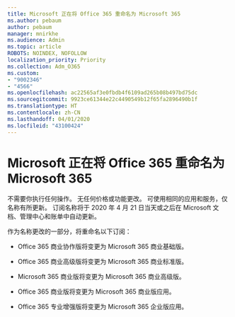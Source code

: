 ```yaml
---
title: Microsoft 正在将 Office 365 重命名为 Microsoft 365
ms.author: pebaum
author: pebaum
manager: mnirkhe
ms.audience: Admin
ms.topic: article
ROBOTS: NOINDEX, NOFOLLOW
localization_priority: Priority
ms.collection: Adm_O365
ms.custom:
- "9002346"
- "4566"
ms.openlocfilehash: ac22565af3e0fbdb4f6109ad265b08b497bd75dc
ms.sourcegitcommit: 9923ce61344e22c4490549b12f65fa2896490b1f
ms.translationtype: HT
ms.contentlocale: zh-CN
ms.lasthandoff: 04/01/2020
ms.locfileid: "43100424"
---
```

# <a name="microsoft-is-renaming-office-365-to-microsoft-365"></a>Microsoft 正在将 Office 365 重命名为 Microsoft 365

不需要你执行任何操作。 无任何价格或功能更改。 可使用相同的应用和服务，仅名称有所更新。 订阅名称将于 2020 年 4 月 21 日当天或之后在 Microsoft 文档、管理中心和账单中自动更新。

作为名称更改的一部分，将重命名以下订阅：

- Office 365 商业协作版将变更为 Microsoft 365 商业基础版。

- Office 365 商业高级版将变更为 Microsoft 365 商业标准版。

- Microsoft 365 商业版将变更为 Microsoft 365 商业高级版。

- Office 365 商业版将变更为 Microsoft 365 商业版应用。

- Office 365 专业增强版将变更为 Microsoft 365 企业版应用。
